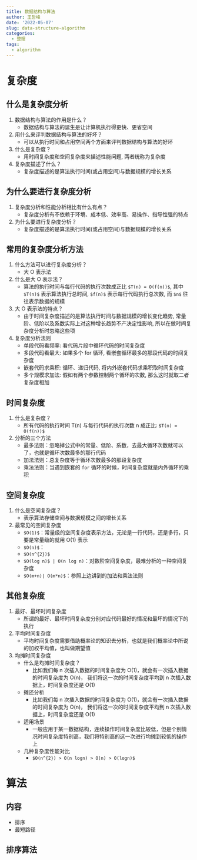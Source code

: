 ```yaml
---
title: 数据结构与算法
author: 王哲峰
date: '2022-05-07'
slug: data-structure-algorithm
categories:
  - 整理
tags:
  - algorithm
---
```


# 复杂度

## 什么是复杂度分析

1. 数据结构与算法的作用是什么？
   - 数据结构与算法的诞生是让计算机执行得更快、更省空间
2. 用什么来评判数据结构与算法的好坏？
   - 可以从执行时间和占用空间两个方面来评判数据结构与算法的好坏
3. 什么是复杂度？
   - 用时间复杂度和空间复杂度来描述性能问题, 两者统称为复杂度
4. 复杂度描述了什么？
   - 复杂度描述的是算法执行时间(或占用空间)与数据规模的增长关系

## 为什么要进行复杂度分析

1. 复杂度分析和性能分析相比有什么有点？
   - 复杂度分析有不依赖于环境、成本低、效率高、易操作、指导性强的特点
2. 为什么要进行复杂度分析？
   - 复杂度描述的是算法执行时间(或占用空间)与数据规模的增长关系

## 常用的复杂度分析方法

1. 什么方法可以进行复杂度分析？
   - 大 O 表示法
2. 什么是大 O 表示法？
   - 算法的执行时间与每行代码的执行次数成正比 `$T(n) = O(f(n))$`,
     其中 `$T(n)$` 表示算法执行总时间,  `$f(n)$` 表示每行代码执行总次数, 
     而 `$n$` 往往表示数据的规模
3. 大 O 表示法的特点？
   - 由于时间复杂度描述的是算法执行时间与数据规模的增长变化趋势, 
     常量阶、低阶以及系数实际上对这种增长趋势不产决定性影响, 
     所以在做时间复杂度分析时忽略这些项
4. 复杂度分析法则
   - 单段代码看频率: 看代码片段中循环代码的时间复杂度
   - 多段代码看最大: 如果多个 for 循环, 看嵌套循环最多的那段代码的时间复杂度
   - 嵌套代码求乘积: 循环、递归代码, 将内外嵌套代码求乘积取时间复杂度
   - 多个规模求加法: 假如有两个参数控制两个循环的次数, 那么这时就取二者复杂度相加

## 时间复杂度

1. 什么是复杂度？
    - 所有代码的执行时间 T(n) 与每行代码的执行次数 n 成正比: `$T(n) = O(f(n))$`
2. 分析的三个方法
    - 最多法则：忽略掉公式中的常量、低阶、系数，去最大循环次数就可以了，也就是循环次数最多的那行代码
    - 加法法则：总复杂度等于循环次数最多的那段复杂度
    - 乘法法则：当遇到嵌套的 `for` 循环的时候，时间复杂度就是内外循环的乘积


## 空间复杂度

1. 什么是空间复杂度？
    - 表示算法存储空间与数据规模之间的增长关系
2. 最常见的空间复杂度
    - `$O(1)$`：常量级的空间复杂度表示方法，无论是一行代码，还是多行，只要是常量级的就用 O(1) 表示
    - `$O(n)$`：
    - `$O(n^{2})$`
    - `$O(log n)$ | O(n log n)`：对数阶空间复杂度，最难分析的一种空间复杂度
    - `$O(m+n)| O(m*n)$`：参照上边讲到的加法和乘法法则

## 其他复杂度

1. 最好、最坏时间复杂度
    - 所谓的最好、最坏时间复杂度分别对应代码最好的情况和最坏的情况下的执行
2. 平均时间复杂度
    - 平均时间复杂度需要借助概率论的知识去分析，也就是我们概率论中所说的加权平均值，也叫做期望值
3. 均摊时间复杂度
    - 什么是均摊时间复杂度？
        - 比如我们每 n 次插入数据的时间复杂度为 O(1)，就会有一次插入数据的时间复杂度为 O(n)，
          我们将这一次的时间复杂度平均到 n 次插入数据上，时间复杂度还是 O(1)
    - 摊还分析
        - 比如我们每 n 次插入数据的时间复杂度为 O(1)，就会有一次插入数据的时间复杂度为 O(n)，
          我们将这一次的时间复杂度平均到 n 次插入数据上，时间复杂度还是 O(1)
    - 适用场景
        - 一般应用于某一数据结构，连续操作时间复杂度比较低，但是个别情况时间复杂度特别高，我们将特别高的这一次进行均摊到较低的操作上
    - 几种复杂度性能对比
        - `$O(n^{2}) > O(n logn) > O(n) > O(logn)$`





# 算法

## 内容

- 排序
- 最短路径

## 排序算法